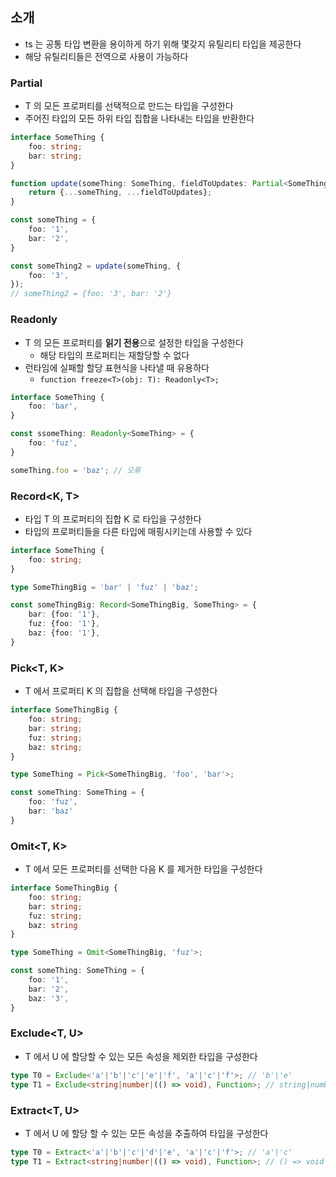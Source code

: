 ## 소개

* ts 는 공통 타입 변환을 용이하게 하기 위해 몇갖지 유틸리티 타입을 제공한다
* 해당 유틸리티들은 전역으로 사용이 가능하다

### Partial<T>

* T 의 모든 프로퍼티를 선택적으로 만드는 타입을 구성한다 
* 주어진 타입의 모든 하위 타입 집합을 나타내는 타입을 반환한다

```typescript
interface SomeThing {
    foo: string;
    bar: string;
}

function update(someThing: SomeThing, fieldToUpdates: Partial<SomeThing>) {
    return {...someThing, ...fieldToUpdates};
}

const someThing = {
    foo: '1',
    bar: '2',
}

const someThing2 = update(someThing, {
    foo: '3',
});
// someThing2 = {foo: '3', bar: '2'}
```

### Readonly<T>

* T 의 모든 프로퍼티를 **읽기 전용**으로 설정한 타입을 구성한다
  * 해당 타입의 프로퍼티는 재할당할 수 없다
* 런타임에 실패할 할당 표현식을 나타낼 때 유용하다
  * `function freeze<T>(obj: T): Readonly<T>;`

```typescript
interface SomeThing {
    foo: 'bar',
}

const ssomeThing: Readonly<SomeThing> = {
    foo: 'fuz',
}

someThing.foo = 'baz'; // 오류
```

### Record<K, T>

* 타입 T 의 프로퍼티의 집합 K 로 타입을 구성한다
* 타입의 프로퍼티들을 다른 타입에 매핑시키는데 사용할 수 있다

```typescript
interface SomeThing {
    foo: string;
}

type SomeThingBig = 'bar' | 'fuz' | 'baz';

const someThingBig: Record<SomeThingBig, SomeThing> = {
    bar: {foo: '1'},
    fuz: {foo: '1'},
    baz: {foo: '1'},
}

```

### Pick<T, K>

* T 에서 프로퍼티 K 의 집합을 선택해 타입을 구성한다

```typescript
interface SomeThingBig {
    foo: string;
    bar: string;
    fuz: string;
    baz: string;
}

type SomeThing = Pick<SomeThingBig, 'foo', 'bar'>;

const someThing: SomeThing = {
    foo: 'fuz',
    bar: 'baz'
}
```

### Omit<T, K>

* T 에서 모든 프로퍼티를 선택한 다음 K 를 제거한 타입을 구성한다

```typescript
interface SomeThingBig {
    foo: string;
    bar: string;
    fuz: string;
    baz: string
}

type SomeThing = Omit<SomeThingBig, 'fuz'>;

const someThing: SomeThing = {
    foo: '1',
    bar: '2',
    baz: '3',
}
```

### Exclude<T, U>

* T 에서 U 에 할당할 수 있는 모든 속성을 제외한 타입을 구성한다

```typescript
type T0 = Exclude<'a'|'b'|'c'|'e'|'f', 'a'|'c'|'f'>; // 'b'|'e'
type T1 = Exclude<string|number|(() => void), Function>; // string|number
```

### Extract<T, U>

* T 에서 U 에 할당 할 수 있는 모든 속성을 추출하여 타입을 구성한다

```typescript
type T0 = Extract<'a'|'b'|'c'|'d'|'e', 'a'|'c'|'f'>; // 'a'|'c'
type T1 = Extract<string|number|(() => void), Function>; // () => void
```
